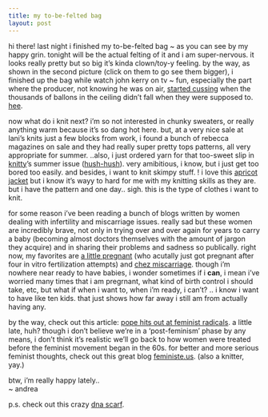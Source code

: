 ```yaml
---
title: my to-be-felted bag
layout: post
---
```


hi there! last night i finished my to-be-felted bag ~ as you can see by my happy grin. tonight will be the actual felting of it and i am super-nervous. it looks really pretty but so big it&#8217;s kinda clown/toy-y feeling. by the way, as shown in the second picture (click on them to go see them bigger), i finished up the bag while watch john kerry on tv ~ fun, especially the part where the producer, not knowing he was on air, [started cussing][1] when the thousands of ballons in the ceiling didn&#8217;t fall when they were supposed to. [hee][2].

now what do i knit next? i&#8217;m so not interested in chunky sweaters, or really anything warm because it&#8217;s so dang hot here. but, at a very nice sale at lani&#8217;s knits just a few blocks from work, i found a bunch of rebecca magazines on sale and they had really super pretty tops patterns, all very appropriate for summer. ..also, i just ordered yarn for that too-sweet slip in [knitty][3]&#8217;s summer issue ([hush-hush][4]). very amibitious, i know, but i just get too bored too easily. and besides, i want to knit skimpy stuff. ! i love this [apricot jacket][5] but i know it&#8217;s wayy to hard for me with my knitting skills as they are. but i have the pattern and one day.. sigh. this is the type of clothes i want to knit.

for some reason i&#8217;ve been reading a bunch of blogs written by women dealing with infertility and miscarriage issues. really sad but these women are incredibly brave, not only in trying over and over again for years to carry a baby (becoming almost doctors themselves with the amount of jargon they acquire) and in sharing their problems and sadness so publically. right now, my favorites are [a little pregnant][6] (who acutally just got pregnant after four in vitro fertilization attempts) and [chez miscarriage][7]. though i&#8217;m nowhere near ready to have babies, i wonder sometimes if i **can**, i mean i&#8217;ve worried many times that i am pregrnant, what kind of birth control i should take, etc, but what if when i want to, when i&#8217;m ready, i can&#8217;t? .. i know i want to have like ten kids. that just shows how far away i still am from actually having any.

by the way, check out this article: [pope hits out at feminist radicals][8]. a little late, huh? though i don&#8217;t believe we&#8217;re in a &#8216;post-feminism&#8217; phase by any means, i don&#8217;t think it&#8217;s realistic we&#8217;ll go back to how women were treated before the feminist movement began in the 60s. for better and more serious feminist thoughts, check out this great blog [feministe.us][9]. (also a knitter, yay.)

btw, i&#8217;m really happy lately..  
~ andrea

p.s. check out this crazy [dna scarf][10].

 [1]: http://www.drudgereport.com/dnc86.htm
 [2]: http://www.drudgereport.com/dnc.mp3
 [3]: http://mellowtrouble.net/knitty.com
 [4]: http://mellowtrouble.net/knitty.com/ISSUEsummer04/PATThush.html
 [5]: http://www.theknittinggarden.com/patterns/rbcca-27/25.htm
 [6]: http://alittlepregnant.typepad.com/
 [7]: http://chezmiscarriage.blogs.com/
 [8]: http://au.news.yahoo.com/040730/19/q4qr.html
 [9]: http://www.feministe.us/blog/
 [10]: http://noodle.pds.k12.nj.us/june/HelixPattern.html